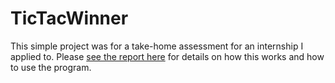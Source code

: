 # TicTacWinner

This simple project was for a take-home assessment for an internship I applied to. Please [see the report here](https://github.com/MehediH/TicTacWinner/blob/master/Report-TicTactoe.pdf) for details on how this works and how to use the program.
